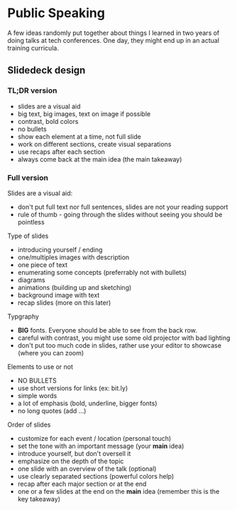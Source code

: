 # Public Speaking
A few ideas randomly put together about things I learned in two years of doing talks at tech conferences. One day, they might end up in an actual training curricula.

## Slidedeck design

### TL;DR version
* slides are a visual aid
* big text, big images, text on image if possible
* contrast, bold colors
* no bullets
* show each element at a time, not full slide
* work on different sections, create visual separations
* use recaps after each section
* always come back at the main idea (the main takeaway)

### Full version

Slides are a visual aid:
* don't put full text nor full sentences, slides are not your reading support
* rule of thumb - going through the slides without seeing you should be pointless

Type of slides
* introducing yourself / ending
* one/multiples images with description
* one piece of text
* enumerating some concepts (preferrably not with bullets)
* diagrams
* animations (building up and sketching)
* background image with text
* recap slides (more on this later)

Typgraphy
* **BIG** fonts. Everyone should be able to see from the back row.
* careful with contrast, you might use some old projector with bad lighting
* don't put too much code in slides, rather use your editor to showcase (where you can zoom)

Elements to use or not
* NO BULLETS
* use short versions for links (ex: bit.ly)
* simple words
* a lot of emphasis (bold, underline, bigger fonts)
* no long quotes (add ...)

Order of slides
* customize for each event / location (personal touch)
* set the tone with an important message (your **main** idea)
* introduce yourself, but don't oversell it
* emphasize on the depth of the topic
* one slide with an overview of the talk (optional)
* use clearly separated sections (powerful colors help)
* recap after each major section or at the end
* one or a few slides at the end on the **main** idea (remember this is the key takeaway)
